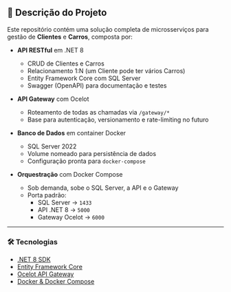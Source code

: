 ## 🔎 Descrição do Projeto

Este repositório contém uma solução completa de microsserviços para gestão de **Clientes** e **Carros**, composta por:

- **API RESTful** em .NET 8  
  - CRUD de Clientes e Carros  
  - Relacionamento 1:N (um Cliente pode ter vários Carros)  
  - Entity Framework Core com SQL Server  
  - Swagger (OpenAPI) para documentação e testes  

- **API Gateway** com Ocelot  
  - Roteamento de todas as chamadas via `/gateway/*`  
  - Base para autenticação, versionamento e rate-limiting no futuro  

- **Banco de Dados** em container Docker  
  - SQL Server 2022  
  - Volume nomeado para persistência de dados  
  - Configuração pronta para `docker-compose`  

- **Orquestração** com Docker Compose  
  - Sob demanda, sobe o SQL Server, a API e o Gateway  
  - Porta padrão:  
    - SQL Server → `1433`  
    - API .NET 8    → `5000`  
    - Gateway Ocelot → `6000`  

---

### 🛠️ Tecnologias

- [.NET 8 SDK](https://dotnet.microsoft.com/)
- [Entity Framework Core](https://docs.microsoft.com/ef/core)
- [Ocelot API Gateway](https://ocelot.readthedocs.io/)
- [Docker & Docker Compose](https://docs.docker.com/)

